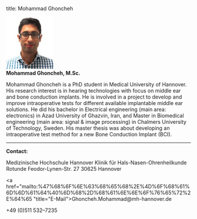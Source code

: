 title: Mohammad Ghoncheh

![Picture Mohammad Ghoncheh](MGH.jpg)  
**Mohammad Ghoncheh, M.Sc.**

Mohammad Ghoncheh is a PhD student in Medical University of Hannover. His research interest is in hearing technologies with focus on middle ear and bone conduction implants. He is involved in a project to develop and improve intraoperative tests for different available implantable middle ear solutions.
He did his bachelor in Electrical engineering (main area: electronics) in Azad University of Ghazvin, Iran, and Master in Biomedical engineering (main area: signal & image processing) in Chalmers University of Technology, Sweden. His master thesis was about developing an intraoperative test method for a new Bone Conduction Implant (BCI).

***


**Contact:**

Medizinische Hochschule Hannover
Klinik für Hals-Nasen-Ohrenheilkunde
Rotunde
Feodor-Lynen-Str. 27
30625 Hannover

<a href="&#x6d;&#x61;&#x69;&#x6c;&#x74;&#x6f;&#x3a;%47%68%6F%6E%63%68%65%68%2E%4D%6F%68%61%6D%6D%61%64%40%6D%68%2D%68%61%6E%6E%6F%76%65%72%2E%64%65 "title="&#x45;&#x2d;&#x4d;&#x61;&#x69;&#x6c;">&#x47;&#x68;&#x6f;&#x6e;&#x63;&#x68;&#x65;&#x68;&#x2e;&#x4d;&#x6f;&#x68;&#x61;&#x6d;&#x6d;&#x61;&#x64;&#x40;&#x6d;&#x68;&#x2d;&#x68;&#x61;&#x6e;&#x6e;&#x6f;&#x76;&#x65;&#x72;&#x2e;&#x64;&#x65;</a>

+49 (0)511 532–7235
